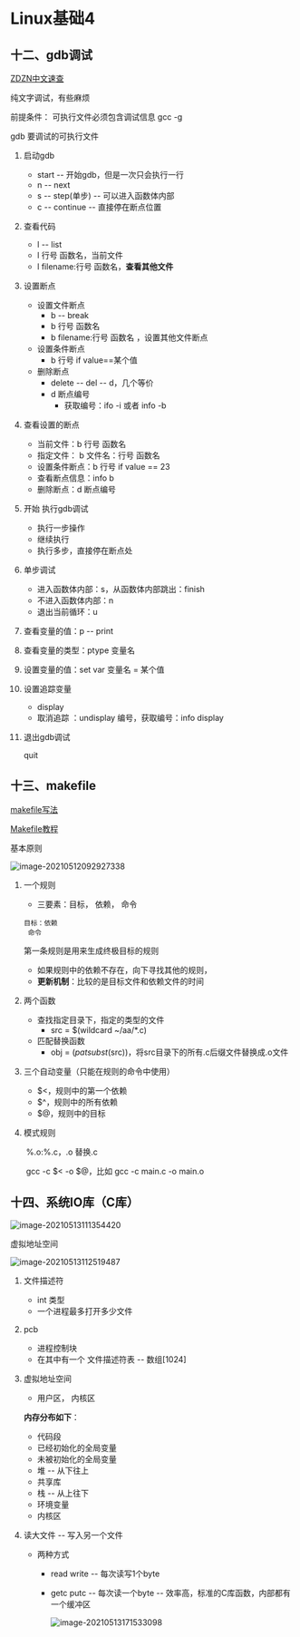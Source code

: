 # Linux基础4

## 十二、gdb调试

[ZDZN中文速查](https://doc.zdzn.net/cheatsheet/gdb.html)

纯文字调试，有些麻烦

前提条件： 可执行文件必须包含调试信息 gcc -g

gdb 要调试的可执行文件

1. 启动gdb

   - start -- 开始gdb，但是一次只会执行一行
   - n -- next
   - s -- step(单步) -- 可以进入函数体内部
   - c -- continue -- 直接停在断点位置

2. 查看代码

   -  l -- list
   -  l 行号 函数名，当前文件
   -  l filename:行号 函数名，**查看其他文件**

3. 设置断点

   - 设置文件断点
     - b -- break
     - b 行号 函数名
     - b filename:行号 函数名 ，设置其他文件断点
   - 设置条件断点
     - b 行号 if value==某个值
   - 删除断点
     - delete -- del -- d，几个等价
     - d 断点编号
       - 获取编号：ifo -i 或者 info -b

4. 查看设置的断点

   - 当前文件：b 行号 函数名
   - 指定文件： b 文件名：行号 函数名
   - 设置条件断点：b 行号 if value == 23
   - 查看断点信息：info b
   - 删除断点：d 断点编号

5. 开始 执行gdb调试

   - 执行一步操作
   - 继续执行
   - 执行多步，直接停在断点处

6. 单步调试

   - 进入函数体内部：s，从函数体内部跳出：finish
   - 不进入函数体内部：n
   - 退出当前循环：u

7. 查看变量的值：p -- print

8. 查看变量的类型：ptype 变量名

9. 设置变量的值：set var 变量名 = 某个值

10. 设置追踪变量

    - display
    - 取消追踪 ：undisplay 编号，获取编号：info display

11. 退出gdb调试

    quit

## 十三、makefile

[makefile写法](https://seisman.github.io/how-to-write-makefile/introduction.html#id2)

[Makefile教程](https://blog.csdn.net/weixin_38391755/article/details/80380786/)

基本原则

![image-20210512092927338](Linux基础4.assets/image-20210512092927338.png)

1. 一个规则

   - 三要素：目标， 依赖， 命令

   ```linux
   目标：依赖
   	命令
   ```

   第一条规则是用来生成终极目标的规则

   - 如果规则中的依赖不存在，向下寻找其他的规则，
   - **更新机制**：比较的是目标文件和依赖文件的时间

2. 两个函数

   - 查找指定目录下，指定的类型的文件
     - src = $(wildcard ~/aa/*.c)
   - 匹配替换函数
     - obj = $(patsubst %.c，%.0，$(src))，将src目录下的所有.c后缀文件替换成.o文件

3. 三个自动变量（只能在规则的命令中使用）

   - $<，规则中的第一个依赖
   - $^，规则中的所有依赖
   - $@，规则中的目标

4. 模式规则

   ​	%.o:%.c，.o 替换.c

   ​	gcc -c $< -o $@，比如 gcc -c main.c -o main.o

   



## 十四、系统IO库（C库）



![image-20210513111354420](Linux基础4.assets/image-20210513111354420.png)

虚拟地址空间

![image-20210513112519487](Linux基础4.assets/image-20210513112519487.png)

1. 文件描述符

   - int 类型
   - 一个进程最多打开多少文件

2. pcb

   - 进程控制块
   - 在其中有一个 文件描述符表 -- 数组[1024]

3. 虚拟地址空间

   - 用户区， 内核区

   **内存分布如下**：

   - 代码段
   - 已经初始化的全局变量
   - 未被初始化的全局变量
   - 堆 -- 从下往上
   - 共享库
   - 栈 -- 从上往下
   - 环境变量
   - 内核区

4. 读大文件 -- 写入另一个文件

   - 两种方式

     - read write -- 每次读写1个byte

     - getc putc -- 每次读一个byte -- 效率高，标准的C库函数，内部都有一个缓冲区

       ![image-20210513171533098](Linux基础4.assets/image-20210513171533098.png)

